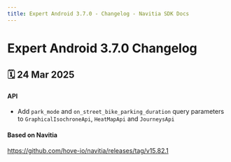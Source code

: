 ```yaml
---
title: Expert Android 3.7.0 - Changelog - Navitia SDK Docs
---
```


# Expert Android 3.7.0 Changelog

<h2>🗓 24 Mar 2025</h2>

#### API
- Add `park_mode` and `on_street_bike_parking_duration` query parameters to `GraphicalIsochroneApi`, `HeatMapApi` and `JourneysApi`

#### Based on Navitia
https://github.com/hove-io/navitia/releases/tag/v15.82.1
